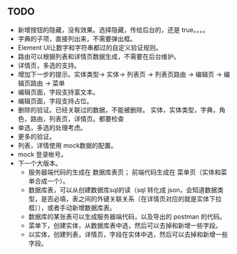 ## TODO
* 新增按钮的隐藏，没有效果。选择隐藏，传给后台的，还是 true。。。。
* 字典的子项，直接列出来，不需要弹出框。
* Element UI让数字和字符串都过的自定义验证规则。
* 路由可以根据列表和详情页数据生成，不需要在后台维护。
* 详情页，多选的支持。
* 增加下一步的提示。实体类型-> 实体-> 列表页 -> 列表页路由 -> 编辑页 -> 编辑页路由 -> 菜单
* 编辑页面，字段支持富文本。
* 编辑页面，字段支持占位。
* 删除的验证。已经关联过的数据，不能被删除。 实体，实体类型，字典，角色，路由，列表页，详情页。都要检查
* 单选，多选的处理考虑。
* 更多的验证。
* 列表，详情使用 mock数据的配置。
* mock 登录帐号。
* 下一个大版本。
  * 服务器端代码的生成在 数据库表页； 前端代码生成在 菜单页（实体和菜单合成一个）。
  * 数据库表，可以从创建数据库sql的读（sql 转化成 json，会知道数据类型，是否必填，表之间的外键关联关系（在详情页对应的就是实体下拉框）），或者手动新增数据库表。
  * 数据库的某张表可以生成服务器端代码，以及导出的 postman 的代码。
  * 菜单下，创建实体，从数据库表中选，然后可以去掉和新增一些字段。
  * 以实体，创建列表，详情页，字段在实体中选，然后可以去掉和新增一些字段。

